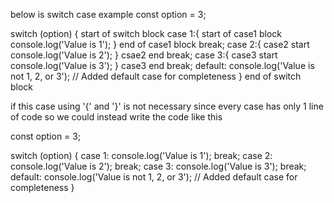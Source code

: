 below is switch case example
const option = 3;

switch (option) {                                                                          start of switch block
  case 1:{                                                   start of case1 block
    console.log('Value is 1');
    }                                                      end of case1 block
    break;
  case 2:{                                                   case2 start
    console.log('Value is 2');
    }                                                       csae2 end
    break;
  case 3:{                                                  case3 start
    console.log('Value is 3');
    }                                                      case3 end
    break;
  default:
    console.log('Value is not 1, 2, or 3'); // Added default case for completeness
}                                                                                            end of switch block



if this case using '{' and '}' is not necessary since every case has only 1 line of code so we could instead write the code like this


const option = 3;

switch (option) {
  case 1:
    console.log('Value is 1');
    break;
  case 2:
    console.log('Value is 2');
    break;
  case 3:
    console.log('Value is 3');
    break;
  default:
    console.log('Value is not 1, 2, or 3'); // Added default case for completeness
}
